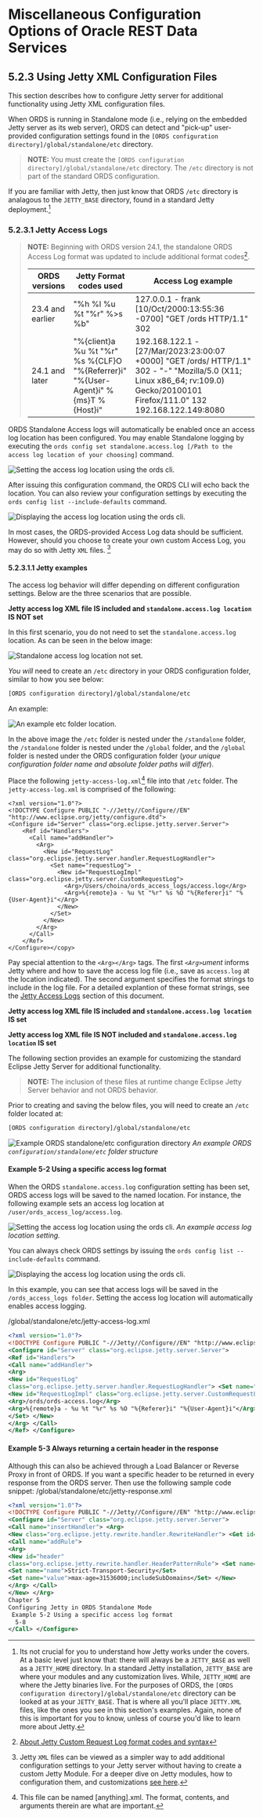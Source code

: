 # Miscellaneous Configuration Options of Oracle REST Data Services

## 5.2.3 Using Jetty XML Configuration Files

This section describes how to configure Jetty server for additional functionality using Jetty XML configuration files.

When ORDS is running in Standalone mode (i.e., relying on the embedded Jetty server as its web server), ORDS can detect and "pick-up" user-provided configuration settings found in the `[ORDS configuration directory]/global/standalone/etc` directory.

> **NOTE:** You must create the `[ORDS configuration directory]/global/standalone/etc` directory. The `/etc` directory is not part of the standard ORDS configuration.

If you are familiar with Jetty, then just know that ORDS `/etc` directory is analagous to the `JETTY_BASE` directory, found in a standard Jetty deployment.[^1]

[^1]: Its not crucial for you to understand how Jetty works under the covers. At a basic level just know that: there will always be a `JETTY_BASE` as well as a `JETTY_HOME` directory. In a standard Jetty installation, `JETTY_BASE` are where your modules and any customization lives. While, `JETTY_HOME` are where the Jetty binaries live. For the purposes of ORDS, the `[ORDS configuration directory]/global/standalone/etc` directory can be looked at as your `JETTY_BASE`. That is where all you'll place `JETTY.XML` files, like the ones you see in this section's examples. Again, none of this is important for you to know, unless of course you'd like to learn more about Jetty.

### 5.2.3.1 Jetty Access Logs

> **NOTE:** Beginning with ORDS version 24.1, the standalone ORDS Access Log format was updated to include additional format codes[^2].  
>
> |ORDS versions | Jetty Format codes used  | Access Log example |  
> | --------------- | ------------------- | ------------------ |  
> | 23.4 and earlier | "%h %l %u %t "%r" %>s %b" | 127.0.0.1 - frank [10/Oct/2000:13:55:36 -0700] "GET /ords HTTP/1.1" 302 |  
> | 24.1 and later | "%{client}a %u %t "%r" %s %{CLF}O "%{Referrer}i" "%{User-Agent}i" %{ms}T %{Host}i" | 192.168.122.1 - [27/Mar/2023:23:00:07 +0000] "GET /ords/ HTTP/1.1" 302 - "-" "Mozilla/5.0 (X11; Linux x86_64; rv:109.0) Gecko/20100101 Firefox/111.0" 132 192.168.122.149:8080 |  

[^2]: [About Jetty Custom Request Log format codes and syntax](https://javadoc.io/doc/org.eclipse.jetty/jetty-server/10.0.24/org.eclipse.jetty.server/org/eclipse/jetty/server/CustomRequestLog.html)

ORDS Standalone Access logs will automatically be enabled once an access log location has been configured. You may enable Standalone logging by executing the `ords config set standalone.access.log [/Path to the access log location of your choosing]` command.

![Setting the access log location using the ords cli.](./images/setting-the-ords-access-log-location.png " ")

After issuing this configuration command, the ORDS CLI will echo back the location. You can also review your configuration settings by executing the `ords config list --include-defaults` command.

![Displaying the access log location using the ords cli.](./images/ords-config-list-showing-access-log-location.png " ")

In most cases, the ORDS-provided Access Log data should be sufficient. However, should you choose to create your own custom Access Log, you may do so with Jetty `XML` files. [^3]

[^3]: Jetty `XML` files can be viewed as a simpler way to add additional configuration settings to your Jetty server without having to create a custom Jetty Module. For a deeper dive on Jetty modules, how to configuration them, and customizations [see here](https://jetty.org/docs/jetty/12/operations-guide/modules/index.html).

#### 5.2.3.1.1 Jetty examples

The access log behavior will differ depending on different configuration settings. Below are the three scenarios that are possible.

**Jetty access log XML file IS included and `standalone.access.log location` IS NOT set**

In this first scenario, you do not need to set the `standalone.access.log` location. As can be seen in the below image:

![Standalone access log location not set.](./images/standalone-access-log-location-not-set.png)

*You will* need to create an `/etc` directory in your ORDS configuration folder, similar to how you see below:

```sh
[ORDS configuration directory]/global/standalone/etc
```

An example:

![An example etc folder location.](./images/etc-folder-location.png)

In the above image the `/etc` folder is nested under the `/standalone` folder, the `/standalone` folder is nested under the `/global` folder, and the `/global` folder is nested under the ORDS configuration folder (*your unique configuration folder name and absolute folder paths will differ*).

Place the following `jetty-access-log.xml`[^4] file into that `/etc` folder. The `jetty-access-log.xml` is comprised of the following:

```xml<copy>
<?xml version="1.0"?>
<!DOCTYPE Configure PUBLIC "-//Jetty//Configure//EN" "http://www.eclipse.org/jetty/configure.dtd">
<Configure id="Server" class="org.eclipse.jetty.server.Server">
    <Ref id="Handlers">
      <Call name="addHandler">
        <Arg>
          <New id="RequestLog" class="org.eclipse.jetty.server.handler.RequestLogHandler">
            <Set name="requestLog">
              <New id="RequestLogImpl" class="org.eclipse.jetty.server.CustomRequestLog">
                <Arg>/Users/choina/ords_access_logs/access.log</Arg>
                <Arg>%{remote}a - %u %t "%r" %s %O "%{Referer}i" "%{User-Agent}i"</Arg>
              </New>
            </Set>
          </New>
        </Arg>
      </Call>
    </Ref>
</Configure></copy>
```

Pay special attention to the `<Arg></Arg>` tags. The first *`<Arg>`ument* informs Jetty where and how to save the access log file (i.e., save as `access.log` at the location indicated). The second argument specifies the format strings to include in the log file. For a detailed explantion of these format strings, see the [Jetty Access Logs](#5231-jetty-access-logs) section of this document.

[^4]: This file can be named [anything].xml. The format, contents, and arguments therein are what are important.


**Jetty access log XML file IS included and `standalone.access.log location` IS set**

**Jetty access log XML file IS NOT included and `standalone.access.log location` IS set**

The following section provides an example for customizing the standard Eclipse Jetty Server for additional functionality.

>**NOTE:** The inclusion of these files at runtime change Eclipse Jetty Server behavior and not ORDS behavior.





Prior to creating and saving the below files, you will need to create an `/etc` folder located at:

```sh
[ORDS configuration directory]/global/standalone/etc
```

![Example ORDS standalone/etc configuration directory](./images/ords-configuration-standalone-etc.png " ")
*An example ORDS `configuration/standalone/etc` folder structure*

#### Example 5-2 Using a specific access log format

When the ORDS `standalone.access.log` configuration setting has been set, ORDS access logs will be saved to the named location. For instance, the following example sets an access log location at `/user/ords_access_log/access.log`.

![Setting the access log location using the ords cli.](./images/setting-the-ords-access-log-location.png " ")
*An example access log location setting.*

You can always check ORDS settings by issuing the `ords config list --include-defaults` command.

![Displaying the access log location using the ords cli.](./images/ords-config-list-command-to-view-access-log-location.png " ")

In this example, you can see that access logs will be saved in the `/ords_access_logs folder`. Setting the access log location will automatically enables access logging.

/global/standalone/etc/jetty-access-log.xml

```xml
<?xml version="1.0"?>
<!DOCTYPE Configure PUBLIC "-//Jetty//Configure//EN" "http://www.eclipse.org/ jetty/configure.dtd">
<Configure id="Server" class="org.eclipse.jetty.server.Server">
<Ref id="Handlers">
<Call name="addHandler">
<Arg>
<New id="RequestLog"
class="org.eclipse.jetty.server.handler.RequestLogHandler"> <Set name="requestLog">
<New id="RequestLogImpl" class="org.eclipse.jetty.server.CustomRequestLog">
<Arg>/ords/ords-access.log</Arg>
<Arg>%{remote}a - %u %t "%r" %s %O "%{Referer}i" "%{User-Agent}i"</Arg> </New>
</Set> </New>
</Arg> </Call>
</Ref> </Configure>
```

#### Example 5-3 Always returning a certain header in the response

Although this can also be achieved through a Load Balancer or Reverse Proxy in front of ORDS. If you want a specific header to be returned in every response from the ORDS server. Then use the following sample code snippet:
/global/standalone/etc/jetty-response.xml

```xml
<?xml version="1.0"?>
<!DOCTYPE Configure PUBLIC "-//Jetty//Configure//EN" "http://www.eclipse.org/ jetty/configure.dtd">
<Configure id="Server" class="org.eclipse.jetty.server.Server">
<Call name="insertHandler"> <Arg>
<New class="org.eclipse.jetty.rewrite.handler.RewriteHandler"> <Get id="Rewrite" name="ruleContainer" />
<Call name="addRule">
<Arg>
<New id="header"
class="org.eclipse.jetty.rewrite.handler.HeaderPatternRule"> <Set name="pattern">*</Set>
<Set name="name">Strict-Transport-Security</Set>
<Set name="value">max-age=31536000;includeSubDomains</Set> </New>
</Arg> </Call>
</New> </Arg>
Chapter 5
Configuring Jetty in ORDS Standalone Mode
 Example 5-2 Using a specific access log format
  5-8
</Call> </Configure>
```